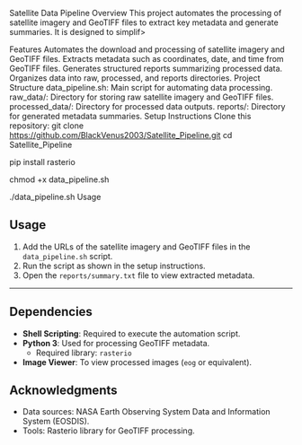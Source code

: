 Satellite Data Pipeline
Overview
This project automates the processing of satellite imagery and GeoTIFF files to extract key metadata and generate summaries. It is designed to simplif>

Features
Automates the download and processing of satellite imagery and GeoTIFF files.
Extracts metadata such as coordinates, date, and time from GeoTIFF files.
Generates structured reports summarizing processed data.
Organizes data into raw, processed, and reports directories.
Project Structure
data_pipeline.sh: Main script for automating data processing.
raw_data/: Directory for storing raw satellite imagery and GeoTIFF files.
processed_data/: Directory for processed data outputs.
reports/: Directory for generated metadata summaries.
Setup Instructions
Clone this repository:
git clone https://github.com/BlackVenus2003/Satellite_Pipeline.git
cd Satellite_Pipeline

pip install rasterio

chmod +x data_pipeline.sh

./data_pipeline.sh
Usage
## Usage
1. Add the URLs of the satellite imagery and GeoTIFF files in the `data_pipeline.sh` script.
2. Run the script as shown in the setup instructions.
3. Open the `reports/summary.txt` file to view extracted metadata.

---

## Dependencies
- **Shell Scripting**: Required to execute the automation script.
- **Python 3**: Used for processing GeoTIFF metadata.
  - Required library: `rasterio`
- **Image Viewer**: To view processed images (`eog` or equivalent).


## Acknowledgments
- Data sources: NASA Earth Observing System Data and Information System (EOSDIS).
- Tools: Rasterio library for GeoTIFF processing.
